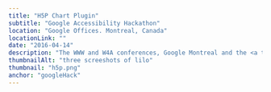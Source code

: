 ```yaml
---
title: "H5P Chart Plugin"
subtitle: "Google Accessibility Hackathon"
location: "Google Offices. Montreal, Canada"
locationLink: ""
date: "2016-04-14"
description: "The WWW and W4A conferences, Google Montreal and the <a target='_blank' href='http://www.peatworks.org/'>Partnership on Employment & Accessible Technology (PEAT)</a> put together a hackathon to work on the accessibility features of the <a target='_blank' href='https://h5p.org/'>H5P interactive objects</a>. In a team of six and in 4 hours, we improved the keyboard accessibility capabilities and added text alternatives and chart summaries to the <a target='_blank' href='https://h5p.org/node/6729'>H5P's Chart</a> plugin. You can check our source code <a target='_blank' href='https://github.com/JulioV/h5p-chart'>here</a> and read more about the event <a target='_blank' href='http://peatworks.org/blog/2016/may/w4awww-hackathon-recap-right-people-room-makes-big-difference'>here</a>."
thumbnailAlt: "three screeshots of lilo"
thumbnail: "h5p.png"
anchor: "googleHack"
---
```

